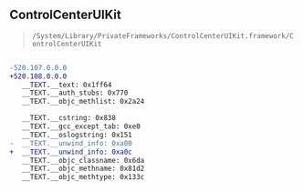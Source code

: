 ## ControlCenterUIKit

> `/System/Library/PrivateFrameworks/ControlCenterUIKit.framework/ControlCenterUIKit`

```diff

-520.107.0.0.0
+520.108.0.0.0
   __TEXT.__text: 0x1ff64
   __TEXT.__auth_stubs: 0x770
   __TEXT.__objc_methlist: 0x2a24

   __TEXT.__cstring: 0x838
   __TEXT.__gcc_except_tab: 0xe0
   __TEXT.__oslogstring: 0x151
-  __TEXT.__unwind_info: 0xa00
+  __TEXT.__unwind_info: 0xa0c
   __TEXT.__objc_classname: 0x6da
   __TEXT.__objc_methname: 0x81d2
   __TEXT.__objc_methtype: 0x133c

```
